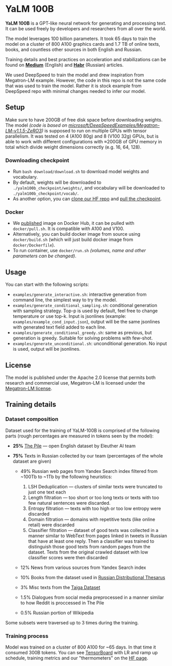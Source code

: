 # YaLM 100B
**YaLM 100B** is a GPT-like neural network for generating and processing text. It can be used freely by developers and researchers from all over the world.

The model leverages 100 billion parameters. It took 65 days to train the model on a cluster of 800 A100 graphics cards and 1.7 TB of online texts, books, and countless other sources in both English and Russian.

Training details and best practices on acceleration and stabilizations can be found on **[Medium](https://medium.com/p/d1df53d0e9a6)** (English) and **[Habr](https://habr.com/ru/company/yandex/blog/672396/)** (Russian) articles.

We used DeepSpeed to train the model and drew inspiration from Megatron-LM example. However, the code in this repo is not the same code that was used to train the model. Rather it is stock example from DeepSpeed repo with minimal changes needed to infer our model.

## Setup

Make sure to have 200GB of free disk space before downloading weights. The model *(code is based on [microsoft/DeepSpeedExamples/Megatron-LM-v1.1.5-ZeRO3](https://github.com/microsoft/DeepSpeedExamples/tree/068e6561188e9192104e014f70fbe25224b5eb62/Megatron-LM-v1.1.5-ZeRO3))* is supposed to run on multiple GPUs with tensor parallelism. It was tested on 4 (A100 80g) and 8 (V100 32g) GPUs, but is able to work with different configurations with ≈200GB of GPU memory in total which divide weight dimensions correctly (e.g. 16, 64, 128).

### Downloading checkpoint

* Run `bash download/download.sh` to download model weights and vocabulary.
* By default, weights will be downloaded to `./yalm100b_checkpoint/weights/`, and vocabulary will be downloaded to `./yalm100b_checkpoint/vocab/`.
* As another option, you can [clone our HF repo](https://huggingface.co/yandex/yalm-100b/tree/main) and [pull the checkpoint](https://huggingface.co/yandex/yalm-100b/tree/main/yalm100b_checkpoint).

### Docker

* We [published](https://hub.docker.com/r/yandex/yalm-cuda11-ds) image on Docker Hub, it can be pulled with `docker/pull.sh`. It is compatible with A100 and V100.
* Alternatively, you can build docker image from source using `docker/build.sh` (which will just build docker image from `docker/Dockerfile`).
* To run container, use `docker/run.sh` *(volumes, name and other parameters can be changed)*.

## Usage

You can start with the following scripts:
* `examples/generate_interactive.sh`: interactive generation from command line, the simplest way to try the model.
* `examples/generate_conditional_sampling.sh`: conditional generation with sampling strategy. Top-p is used by default, feel free to change temperature or use top-k. Input is jsonlines (example: `examples/example_cond_input.json`), output will be the same jsonlines with generated text field added to each line.
* `examples/generate_conditional_greedy.sh`: same as previous, but generation is greedy. Suitable for solving problems with few-shot.
* `examples/generate_unconditional.sh`: unconditional generation. No input is used, output will be jsonlines.

## License

The model is published under the Apache 2.0 license that permits both research and commercial use, Megatron-LM is licensed under the [Megatron-LM license](megatron_lm/LICENSE).

## Training details

### Dataset composition

Dataset used for the training of YaLM-100B is comprised of the following parts (rough percentages are measured in tokens seen by the model):

* **25%** [The Pile](https://pile.eleuther.ai/) — open English dataset by Eleuther AI team

* **75%** Texts in Russian collected by our team (percentages  of the whole dataset are given) 

    * 49% Russian web pages from Yandex Search index filtered from ~100Tb to ~1Tb by the following heuristics:
      1. LSH Deduplication — clusters of similar texts were truncated to just one text each
      2. Length filtration — too short or too long texts or texts with too few natural sentences were discarded.
      3. Entropy filtration — texts with too high or too low entropy were discarded
      4. Domain filtration — domains with repetitive texts (like online retail) were discarded
      5. Classifier filtration — dataset of good texts was collected in a manner similar to WebText from pages linked in tweets in Russian that have at least one reply. Then a classifier was trained to distinguish those good texts from random pages from the dataset. Texts from the original crawled dataset with low classifier scores were then discarded
    
    * 12% News from various sources from Yandex Search index
    
    * 10% Books from the dataset used in [Russian Distributional Thesarus](https://russe.nlpub.org/downloads/)
    
    * 3% Misc texts from the [Taiga Dataset](https://tatianashavrina.github.io/taiga_site/)
    
    * 1.5% Dialogues from social media preprocessed in a manner similar to how Reddit is proccessed in The Pile
    
    * 0.5% Russian portion of Wikipedia

Some subsets were traversed up to 3 times during the training.


### Training process

Model was trained on a cluster of 800 A100 for ~65 days. In that time it consumed 300B tokens. You can see [TensorBoard](https://huggingface.co/yandex/yalm-100b/tensorboard) with LR and ramp up schedule, training metrics and our "thermometers" on the [HF page](https://huggingface.co/yandex/yalm-100b).
